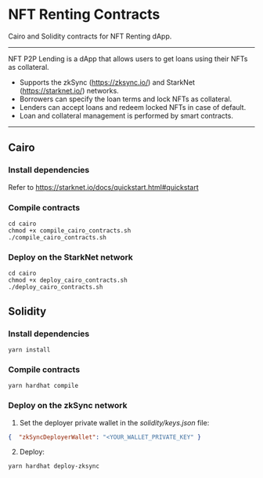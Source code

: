 # NFT Renting Contracts
Cairo and Solidity contracts for NFT Renting dApp.

---

NFT P2P Lending is a dApp that allows users to get loans using their NFTs as collateral.
 - Supports the zkSync (https://zksync.io/) and StarkNet (https://starknet.io/) networks.
 - Borrowers can specify the loan terms and lock NFTs as collateral.
 - Lenders can accept loans and redeem locked NFTs in case of default. 
 - Loan and collateral management is performed by smart contracts.
 
 ---
 

## Cairo

### Install dependencies

Refer to https://starknet.io/docs/quickstart.html#quickstart

### Compile contracts


```shell
cd cairo
chmod +x compile_cairo_contracts.sh
./compile_cairo_contracts.sh
```

### Deploy on the StarkNet network

```shell
cd cairo
chmod +x deploy_cairo_contracts.sh
./deploy_cairo_contracts.sh
```

## Solidity

### Install dependencies

```shell
yarn install
```

### Compile contracts

```shell
yarn hardhat compile
```

### Deploy on the zkSync network

1. Set the deployer private wallet in the *solidity/keys.json* file:
```json
{  "zkSyncDeployerWallet": "<YOUR_WALLET_PRIVATE_KEY" }
```

2. Deploy:
```shell
yarn hardhat deploy-zksync
```
